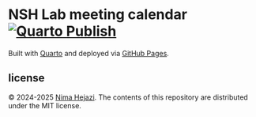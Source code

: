 # NSH Lab meeting calendar [![Quarto Publish](https://github.com/nshlab/labmeeting/actions/workflows/publish.yml/badge.svg)](https://github.com/nshlab/labmeeting/actions/workflows/publish.yml)

Built with [Quarto](https://quarto.org/docs/websites/) and deployed via
[GitHub Pages](https://quarto.org/docs/publishing/github-pages.html).

## license

&copy; 2024-2025 [Nima Hejazi](https://nimahejazi.org). The contents of this
repository are distributed under the MIT license.
